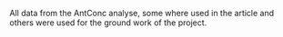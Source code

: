All data from the AntConc analyse, some where used in the article and others were used for the ground work of the project.
